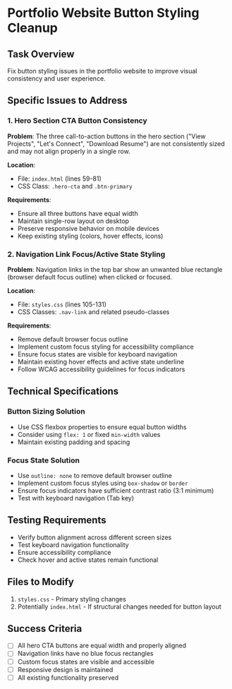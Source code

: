 # Portfolio Website Button Styling Cleanup

## Task Overview
Fix button styling issues in the portfolio website to improve visual consistency and user experience.

## Specific Issues to Address

### 1. Hero Section CTA Button Consistency
**Problem**: The three call-to-action buttons in the hero section ("View Projects", "Let's Connect", "Download Resume") are not consistently sized and may not align properly in a single row.

**Location**: 
- File: `index.html` (lines 59-81)
- CSS Class: `.hero-cta` and `.btn-primary`

**Requirements**:
- Ensure all three buttons have equal width
- Maintain single-row layout on desktop
- Preserve responsive behavior on mobile devices
- Keep existing styling (colors, hover effects, icons)

### 2. Navigation Link Focus/Active State Styling
**Problem**: Navigation links in the top bar show an unwanted blue rectangle (browser default focus outline) when clicked or focused.

**Location**:
- File: `styles.css` (lines 105-131)
- CSS Classes: `.nav-link` and related pseudo-classes

**Requirements**:
- Remove default browser focus outline
- Implement custom focus styling for accessibility compliance
- Ensure focus states are visible for keyboard navigation
- Maintain existing hover effects and active state underline
- Follow WCAG accessibility guidelines for focus indicators

## Technical Specifications

### Button Sizing Solution
- Use CSS flexbox properties to ensure equal button widths
- Consider using `flex: 1` or fixed `min-width` values
- Maintain existing padding and spacing

### Focus State Solution
- Use `outline: none` to remove default browser outline
- Implement custom focus styles using `box-shadow` or `border`
- Ensure focus indicators have sufficient contrast ratio (3:1 minimum)
- Test with keyboard navigation (Tab key)

## Testing Requirements
- Verify button alignment across different screen sizes
- Test keyboard navigation functionality
- Ensure accessibility compliance
- Check hover and active states remain functional

## Files to Modify
1. `styles.css` - Primary styling changes
2. Potentially `index.html` - If structural changes needed for button layout

## Success Criteria
- [ ] All hero CTA buttons are equal width and properly aligned
- [ ] Navigation links have no blue focus rectangles
- [ ] Custom focus states are visible and accessible
- [ ] Responsive design is maintained
- [ ] All existing functionality preserved